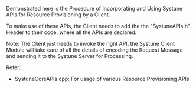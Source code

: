 Demonstrated here is the Procedure of Incorporating and Using Systune APIs for Resource Provisioning by a Client.

To make use of these APIs, the Client needs to add the the "SystuneAPIs.h" Header to their code, where all the APIs are declared.

Note: The Client just needs to invoke the right API, the Systune Client Module will take care
of all the details of encoding the Request Message and sending it to the Systune Server for
Processing.

Refer:
- SystuneCoreAPIs.cpp: For usage of various Resource Provisioning APIs
